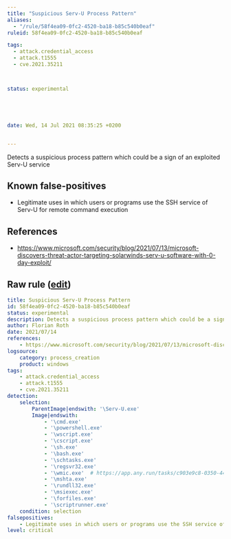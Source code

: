 ```yaml
---
title: "Suspicious Serv-U Process Pattern"
aliases:
  - "/rule/58f4ea09-0fc2-4520-ba18-b85c540b0eaf"
ruleid: 58f4ea09-0fc2-4520-ba18-b85c540b0eaf

tags:
  - attack.credential_access
  - attack.t1555
  - cve.2021.35211



status: experimental





date: Wed, 14 Jul 2021 08:35:25 +0200


---
```


Detects a suspicious process pattern which could be a sign of an exploited Serv-U service

<!--more-->


## Known false-positives

* Legitimate uses in which users or programs use the SSH service of Serv-U for remote command execution



## References

* https://www.microsoft.com/security/blog/2021/07/13/microsoft-discovers-threat-actor-targeting-solarwinds-serv-u-software-with-0-day-exploit/


## Raw rule ([edit](https://github.com/SigmaHQ/sigma/edit/master/rules/windows/process_creation/proc_creation_win_susp_servu_process_pattern.yml))
```yaml
title: Suspicious Serv-U Process Pattern
id: 58f4ea09-0fc2-4520-ba18-b85c540b0eaf
status: experimental
description: Detects a suspicious process pattern which could be a sign of an exploited Serv-U service
author: Florian Roth
date: 2021/07/14
references:
    - https://www.microsoft.com/security/blog/2021/07/13/microsoft-discovers-threat-actor-targeting-solarwinds-serv-u-software-with-0-day-exploit/
logsource:
    category: process_creation
    product: windows
tags:
    - attack.credential_access
    - attack.t1555 
    - cve.2021.35211
detection:
    selection:
        ParentImage|endswith: '\Serv-U.exe'
        Image|endswith:
            - '\cmd.exe'
            - '\powershell.exe'
            - '\wscript.exe'
            - '\cscript.exe'
            - '\sh.exe'
            - '\bash.exe'
            - '\schtasks.exe'
            - '\regsvr32.exe'
            - '\wmic.exe'  # https://app.any.run/tasks/c903e9c8-0350-440c-8688-3881b556b8e0/
            - '\mshta.exe'
            - '\rundll32.exe'
            - '\msiexec.exe'
            - '\forfiles.exe'
            - '\scriptrunner.exe'
    condition: selection
falsepositives:
    - Legitimate uses in which users or programs use the SSH service of Serv-U for remote command execution
level: critical

```
